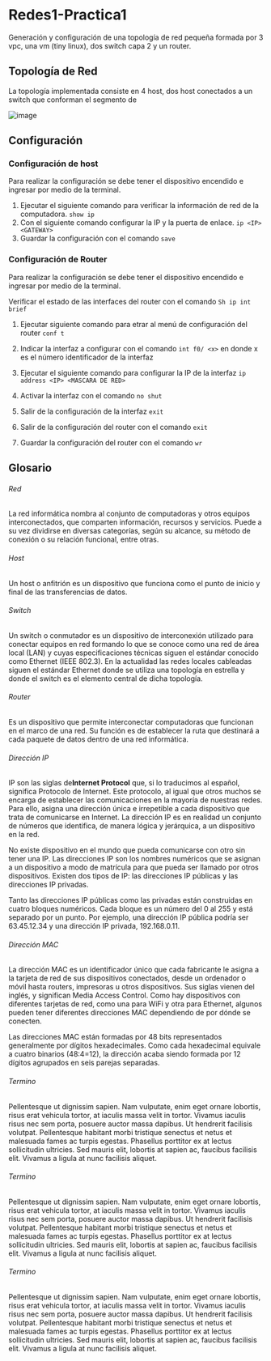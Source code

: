 # Redes1-Practica1
Generación y configuración de una topología de red pequeña formada por 3 vpc, una vm (tiny linux), dos switch capa 2 y un router.

## Topología de Red
La topología implementada consiste en 4 host, dos host conectados a un switch que conforman el segmento de 

![image](https://concepto.de/wp-content/uploads/2015/03/paisaje-e1549600034372.jpg)

## Configuración

### Configuración de host
Para realizar la configuración se debe tener el dispositivo encendido e ingresar por medio de la terminal. 

1. Ejecutar el siguiente comando para verificar la información de red de la computadora.
 ``` show ip ```
2. Con el siguiente comando configurar la IP y la puerta de enlace. 
 ```ip <IP> <GATEWAY>```
3. Guardar la configuración con el comando 
   ```save ```

### Configuración de Router
Para realizar la configuración se debe tener el dispositivo encendido e ingresar por medio de la terminal. 

Verificar el estado de las interfaces del router con el comando 
  ```Sh ip int brief```

1. Ejecutar siguiente comando para etrar al menú de configuración del router
    ```conf t ```
2. Indicar la interfaz a configurar con el comando 
  ```int f0/ <x>```
en donde x es el número identificador de la interfaz

3. Ejecutar el siguiente comando para configurar la IP de la interfaz
  ```ip address <IP> <MASCARA DE RED>```

4. Activar la interfaz con el comando 
  ```no shut```

5. Salir de la configuración de la interfaz 
  ```exit```
6. Salir de la configuración del router con el comando
  ```exit```

7. Guardar la configuración del router con el comando 
  ```wr```

## Glosario

###### Red
La red informática nombra al conjunto de computadoras y otros equipos interconectados, que comparten información, recursos y servicios. Puede a su vez dividirse en diversas categorías, según su alcance, su método de conexión o su relación funcional, entre otras.

###### Host
Un host o anfitrión es un dispositivo que funciona como el punto de inicio y final de las transferencias de datos. 

###### Switch
Un switch o conmutador es un dispositivo de interconexión utilizado para conectar equipos en red formando lo que se conoce como una red de área local (LAN) y cuyas especificaciones técnicas siguen el estándar conocido como Ethernet (IEEE 802.3). En la actualidad las redes locales cableadas siguen el estándar Ethernet donde se utiliza una topología en estrella y donde el switch es el elemento central de dicha topología.

###### Router
Es un dispositivo que permite interconectar computadoras que funcionan en el marco de una red. Su función es de establecer la ruta que destinará a cada paquete de datos dentro de una red informática. 

###### Dirección IP
IP son las siglas de**Internet Protocol** que, si lo traducimos al español, significa Protocolo de Internet. Este protocolo, al igual que otros muchos se encarga de establecer las comunicaciones en la mayoría de nuestras redes. Para ello, asigna una dirección única e irrepetible a cada dispositivo que trata de comunicarse en Internet. 
La dirección IP es en realidad un conjunto de números que identifica, de manera lógica y jerárquica, a un dispositivo en la red.

No existe dispositivo en el mundo que pueda comunicarse con otro sin tener una IP. Las direcciones IP son los nombres numéricos que se asignan a un dispositivo a modo de matrícula para que pueda ser llamado por otros dispositivos. Existen dos tipos de IP: las direcciones IP públicas y las direcciones IP privadas.

Tanto las direcciones IP públicas como las privadas están construidas en cuatro bloques numéricos. Cada bloque es un número del 0 al 255 y está separado por un punto. Por ejemplo, una dirección IP pública podría ser 63.45.12.34 y una dirección IP privada, 192.168.0.11.

###### Dirección MAC
La dirección MAC es un identificador único que cada fabricante le asigna a la tarjeta de red de sus dispositivos conectados, desde un ordenador o móvil hasta routers, impresoras u otros dispositivos. Sus siglas vienen del inglés, y significan Media Access Control. Como hay dispositivos con diferentes tarjetas de red, como una para WiFi y otra para Ethernet, algunos pueden tener diferentes direcciones MAC dependiendo de por dónde se conecten.

Las direcciones MAC están formadas por 48 bits representados generalmente por dígitos hexadecimales. Como cada hexadecimal equivale a cuatro binarios (48:4=12), la dirección acaba siendo formada por 12 dígitos agrupados en seis parejas separadas.

###### Termino 
Pellentesque ut dignissim sapien. Nam vulputate, enim eget ornare lobortis, risus erat vehicula tortor, at iaculis massa velit in tortor. Vivamus iaculis risus nec sem porta, posuere auctor massa dapibus. Ut hendrerit facilisis volutpat. Pellentesque habitant morbi tristique senectus et netus et malesuada fames ac turpis egestas. Phasellus porttitor ex at lectus sollicitudin ultricies. Sed mauris elit, lobortis at sapien ac, faucibus facilisis elit. Vivamus a ligula at nunc facilisis aliquet. 
###### Termino
Pellentesque ut dignissim sapien. Nam vulputate, enim eget ornare lobortis, risus erat vehicula tortor, at iaculis massa velit in tortor. Vivamus iaculis risus nec sem porta, posuere auctor massa dapibus. Ut hendrerit facilisis volutpat. Pellentesque habitant morbi tristique senectus et netus et malesuada fames ac turpis egestas. Phasellus porttitor ex at lectus sollicitudin ultricies. Sed mauris elit, lobortis at sapien ac, faucibus facilisis elit. Vivamus a ligula at nunc facilisis aliquet. 
###### Termino
Pellentesque ut dignissim sapien. Nam vulputate, enim eget ornare lobortis, risus erat vehicula tortor, at iaculis massa velit in tortor. Vivamus iaculis risus nec sem porta, posuere auctor massa dapibus. Ut hendrerit facilisis volutpat. Pellentesque habitant morbi tristique senectus et netus et malesuada fames ac turpis egestas. Phasellus porttitor ex at lectus sollicitudin ultricies. Sed mauris elit, lobortis at sapien ac, faucibus facilisis elit. Vivamus a ligula at nunc facilisis aliquet. 

